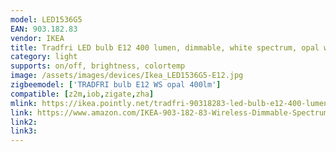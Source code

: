 ```yaml
---
model: LED1536G5
EAN: 903.182.83
vendor: IKEA
title: Tradfri LED bulb E12 400 lumen, dimmable, white spectrum, opal white
category: light
supports: on/off, brightness, colortemp
image: /assets/images/devices/Ikea_LED1536G5-E12.jpg
zigbeemodel: ['TRADFRI bulb E12 WS opal 400lm']
compatible: [z2m,iob,zigate,zha]
mlink: https://ikea.pointly.net/tradfri-90318283-led-bulb-e12-400-lumen-wireless-dimmable-white-spectrum-opal-ikea-sweden
link: https://www.amazon.com/IKEA-903-182-83-Wireless-Dimmable-Spectrum/dp/B07KM7ZGY9
link2: 
link3: 
---
```

